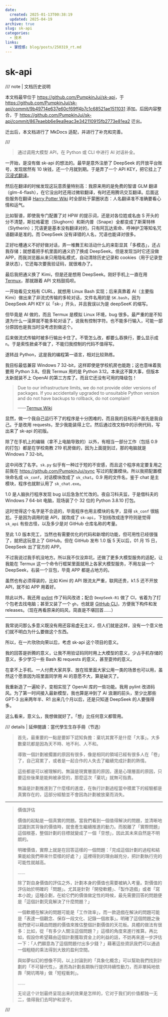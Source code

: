 ```yaml
---
date:
  created: 2025-01-13T00:38:19
  updated: 2025-04-19
archive: true
slug: sk-api
categories:
  - 技术
links:
  - 掌控感: blog/posts/250319_rt.md
---
```

# sk-api

/// note | 文档历史说明

本文档最早位于 <https://github.com/PumpkinJui/sk-api>，于 <https://github.com/PumpkinJui/sk-api/commit/9b49714e637e60cf69ff4b7c1c68521ae1511031> 添加。后因内容整合，于 <https://github.com/PumpkinJui/sk-api/commit/867eaebb6e9ea9eac3e342110915fb2773e81ea2> 迁出。

迁出后，本文档进行了 MkDocs 适配，并进行了补充和完善。

///

> 通过调用大模型 API，在 Python 或 CLI 中进行 AI 对话补全。

<!-- more -->

一开始，是没有做 sk-api 的想法的。最早是意外注册了 DeepSeek 的开放平台账号，发现居然有 10 块钱，还一个月就到期。于是弄了一个 API KEY，把它挂上了[沉浸式翻译](https://immersivetranslate.com/)。

然后在翻译的时候发现这玩意质量特别高：我原来用的是免费的智谱 GLM 翻译（glm-4-flash），在它没出时还用过微软翻译，有时还用腾讯交互翻译。后面这些服务在翻译 [Harry Potter Wiki](https://harrypotter.fandom.com/wiki/) 时全部处于蒙圈状态：人名翻译准不准确要看心情和运气。

比如智谱，即使我专门配置了对 HPW 的提示词，还是对各位姓或名由 S 开头的分不清楚，斯拉格霍恩（Slughorn）和斯内普（Snape）全都变成了斯莱特林（Slytherin）；咒语更是基本没有翻译对的，只有阿瓦达索命、呼神护卫等知名咒语翻译是准的。而 DeepSeek 没有译错的人名，咒语也能译对很多。

正好吐槽通义不好好做对话，弄一堆舞王和活动什么的来彰显其「多模态」，还占我存储；就想着把手机里面的通义扔了换成 DeepSeek。但是发现当时它还没做 APP，而我浏览器从来只用隐私模式，自动清除历史记录和 cookies（用于记录登录状态），它还每次要我验证码，就很难办了。

最后我把通义换了 Kimi，但是还是想用 DeepSeek。刚好手机上一直在用 [Termux](https://termux.dev/cn/)，那就跟着 API 文档鼓捣呗。

一开始看见文档有 CURL，就想用 Linux Bash 实现；后来真靠着 AI（主要指 Kimi）做出来了非流式传输的多轮对话，文件名用的是 `SK.bash`，因为 DeepSeek API KEY 以「sk-」开头，并且我误以为是 deepSeeK 的缩写。

但毕竟是 AI 做的，而且 Termux 是模拟 Linux 环境，bug 很多。最严重的是不知道为什么一滚屏就不能多轮对话了，说我有控制字符。也不能多行输入，可能一部分原因也是我当时没考虑到做这个。

后来做流式传输时被多行输出卡住了。不管怎么改，都要么吞换行，要么显示成 `n`。于是索性掀桌不做了，不能归我控制的代码不值得写。

遂转战 Python，这是我的编程第一语言，相对比较熟练。

我目标最低兼容 Windows 7 32-bit，这样即使是学校机房也能跑；这也意味着我要用 Python 3.8。但我 Termux 用的是 Python 3.12。本来这不算大事，但版本太新就装不上 OpenAI 的第三方库了。而且它还没有可用的降级包！

> Due to our infrastructure limits, we do not provide older versions of packages. If you accidentally upgraded to unsuitable Python version and do not have backups to rollback, do not complain!
>
> ——[Termux Wiki](https://wiki.termux.com/wiki/Python)

显然，做一个我自己运行不了的程序是十分困难的，而且我的目标用户首先是我自己。于是改用 requests，至少我能装得上它。然后通过改文档中的示例代码，写出来了 sk-api 的初版。

除了在手机上的编辑（拿不上电脑导致的）以外，有相当一部分工作（包括 0.9 的打包）都是在学校南教 219 机房做的，因为上面提到过，那的电脑就是 Windows 7 32-bit。

这中间改了名字。`sk.py` 似乎有一种过于短的不安感，而且这个程序肯定要复用之前我在 <https://github.com/PumpkinJui/sync> 写过的配置模块。所以我把配置模块命名成 `sk_conf`，对话模块改成了 `sk_chat`。0.9 用的文件名，鉴于 chat 是主模块，程序也就默认用了 `sk_chat.exe`。

1.0 是人脑执行程序发现 bug 以后急急忙忙改的。夜自习科夫监，于是借科夫的 Windows 7 64-bit 电脑，现场装了个 32 位的 Python 3.8.10 打包。

这时觉得这个名字是不合适的，毕竟程序也用主模块的名字，显得 `sk_conf` 很尴尬。于是因为调用的是 API，就改成了 `sk-api`，下划线改成连字符则是觉得 `sk_api` 有些古怪，以及多少是对 GitHub 仓库名称的考量。

至此 1.0 版本完工，当然也有需要优化的代码和新增的功能，但可用性已经很强了，就把这玩意上了 GitHub。但在 GitHub 发布 1.0 版 5 天以后，01 月 15 日，DeepSeek 出了官方的 APP。

不过我说过我手机没地方。所以我不仅没弃坑，还做了更多大模型服务的适配，让我能在 Termux 这一个命令行框架里面就用上各家大模型服务，不用左装一个 DeepSeek，右装一个豆包，毕竟 APP 都是占地方的。

虽然也有必须得装的，比如 Kimi 的 API 限流太严重，联网还贵，k1.5 还不开放 API，就不如 APP 用着好。

除此以外，我还用 [pylint](https://www.pylint.org/) 作了码风改进；配合 `DeepSeek-R1` 做了 CI，省着为了打个包老去找电脑；甚至又装了一个 `gh`，也就是 [GitHub CLI](https://cli.github.com/)，方便我下构件和发 releases。（现在再看原来的码风，简直是不堪回首……）

---

我常说问那么多意义既没有用还容易虚无主义，但人们就是这样，没有一个意义他们就不明白为什么要做这个东西。

所以，在一片欣欣向荣以后，考虑 sk-api 这个项目的意义。

我的回答是折腾的意义，让我不用验证码同时用上大模型的意义，少占手机存储的意义，多少学习一些 Bash 和 requests 的意义，甚至耍帅的意义。

在拿不上手机、一人付费大家共享、放在班里面大家公用一类的场景也可以用，虽然这个愿景因为班里面同学用 AI 的意愿不大，算是破灭了。

我重新造了一遍轮子，变相实现了 OpenAI 库的一些功能。我用 pylint 改进码风。为了第一时间接入最新模型，我也算是冲到了 AI 浪潮的前头，至少比那些 GPT-3 出来两年半、R1 出来几个月以后，还是只知道 DeepSeek 的人要强得多。

这么看来，意义么，我想做就好了。「想」比任何意义都管用。

/// details | 延伸閱讀：當代學生生存手冊（节选）

> 首先，最重要的一點是要卸下認知負擔：棄坑其實不是什麼「大事」。大多數棄坑都是因為天不時、地不利、人不和。
>
> 導致一個計劃被擱置的原因有很多，像是相同的領域已經有很多人在「卷」了，自己寫累了，或者是一起合作的人失去了繼續完成計劃的熱情。
>
> 這些都是可以被理解的。無論是現實層面的原因，還是心理層面的原因，只要這些後果是能夠被承受的，那麼這次「棄坑」就無可指責。
>
> 無論是計劃推進到了什麼樣的進度，在執行計劃過程當中積累下的經驗都是真實存在的，這部分經驗並不會因為計劃被放棄而消失。

---

> 價值評估
>
> 價值的起點是一個真實的問題。當我們看到一個值得解決的問題，並清晰地認識到其背後的價值時，就會產生繼續推進的動力。而脫離了「實際問題」這個根基，整個計劃的目標就變成了一個「空想」，因此其未來自然是不明朗的。
>
> 明確價值，實際上就是在回答這樣的一個問題：「完成這個計劃的過程和結果能給我們帶來什麼樣的好處？」這裡得到的理由越充分，把計劃執行完的可能性就越高。
>
> ……
>
> 除了對自身價值的評估之外，計劃本身的價值也需要被納入考量。對價值的評估始於明確的「問題」。尤其是針對「開發軟體」、「製作遊戲」或者「寫本小說」這種企劃，在給它們的價值做定性的時候，最先需要回答的問題便是「這個計劃究竟解決了什麼問題？」
>
> 一個軟體在解決的問題可能是「工作效率」，而一款遊戲在解決的問題可能是「表達一個觀念、保存一段文化、記錄一個故事」。明確了這個問題之後我們便可以藉由問題的價值來推估整個計劃價值的天花板。具體的做法有很多：比如，從「有多少人關注這個問題？」這樣的角度來進行推算。再比如，假設你希望藉由這個計劃獲取資金上的利益的話，不妨再來進一步評估一下：「人們願意為了這個問題付出多少錢？」藉著這些資訊我們可以通過一個粗糙的乘法得到大致的盈利空間。
>
> 與如夢似幻的想像不同，以上討論到的「具象化概念」可以幫助我們找到計劃的「不可替代性」，進而為計劃長期執行提供持續性動力，而非單純地依靠「開坑嗎啡」做「短程衝刺」。
>
> ……
>
> 无论这个计划最终呈现出来的效果是怎样的，它对于我们的价值都独一无二，值得我们去呵护和坚守。

///
